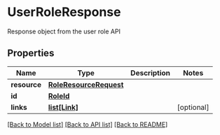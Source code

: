 # UserRoleResponse

Response object from the user role API

## Properties
Name | Type | Description | Notes
------------ | ------------- | ------------- | -------------
**resource** | [**RoleResourceRequest**](RoleResourceRequest.md) |  | 
**id** | [**RoleId**](RoleId.md) |  | 
**links** | [**list[Link]**](Link.md) |  | [optional] 

[[Back to Model list]](../README.md#documentation-for-models) [[Back to API list]](../README.md#documentation-for-api-endpoints) [[Back to README]](../README.md)


